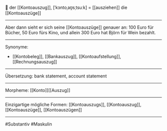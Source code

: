 🔵 der [[Kontoauszug]], [ˈkɔntoˌaʊ̯sˌtsuːk] = [[ausziehen]]
die [[Kontoauszüge]]

---
Aber dann sieht er sich seine [[Kontoauszüge]] genauer an: 100 Euro für Bücher, 50 Euro fürs Kino, und allein 300 Euro hat Björn für Wein bezahlt. 


---
Synonyme:
- [[Kontobeleg]], [[Bankauszug]], [[Kontoaufstellung]], [[Rechnungsauszug]]

---
Übersetzung: bank statement, account statement

---
Morpheme:
[[Konto]][[Auszug]]

---
Einzigartige mögliche Formen:
[[Kontoauszugs]], [[Kontoauszug]], [[Kontoauszüge]], [[Kontoauszügen]]

---
#Substantiv #Maskulin

